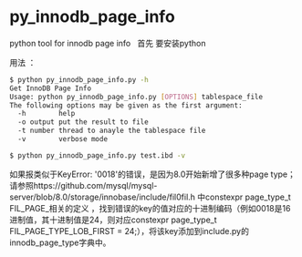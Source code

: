 # py_innodb_page_info

python tool for innodb page info
 
首先 要安装python

用法 ：
```bash
$ python py_innodb_page_info.py -h
Get InnoDB Page Info
Usage: python py_innodb_page_info.py [OPTIONS] tablespace_file
The following options may be given as the first argument:
  -h        help
  -o output put the result to file
  -t number thread to anayle the tablespace file
  -v        verbose mode

$ python py_innodb_page_info.py test.ibd -v
```

如果报类似于KeyError: '0018'的错误，是因为8.0开始新增了很多种page type；请参照https://github.com/mysql/mysql-server/blob/8.0/storage/innobase/include/fil0fil.h 中constexpr page_type_t FIL_PAGE_相关的定义 ，找到错误的key的值对应的十进制编码（例如0018是16进制值，其十进制值是24，则对应constexpr page_type_t FIL_PAGE_TYPE_LOB_FIRST = 24;），将该key添加到include.py的innodb_page_type字典中。
